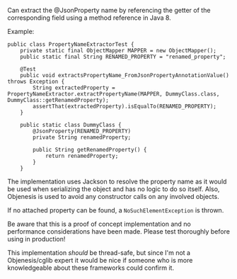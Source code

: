 Can extract the @JsonProperty name by referencing the getter of the corresponding field using a method reference in Java 8.

Example:

```
public class PropertyNameExtractorTest {
	private static final ObjectMapper MAPPER = new ObjectMapper();
	public static final String RENAMED_PROPERTY = "renamed_property";

	@Test
	public void extractsPropertyName_FromJsonPropertyAnnotationValue() throws Exception {
		String extractedProperty = PropertyNameExtractor.extractPropertyName(MAPPER, DummyClass.class, DummyClass::getRenamedProperty);
		assertThat(extractedProperty).isEqualTo(RENAMED_PROPERTY);
	}

	public static class DummyClass {
		@JsonProperty(RENAMED_PROPERTY)
		private String renamedProperty;

		public String getRenamedProperty() {
			return renamedProperty;
		}
	}
```

The implementation uses Jackson to resolve the property name as it would be used when serializing the object and has no logic to do so itself. Also, Objenesis is used to avoid any constructor calls on any involved objects.

If no attached property can be found, a `NoSuchElementException` is thrown.

Be aware that this is a proof of concept implementation and no performance considerations have been made. Please test thoroughly before using in production!

This implementation *should* be thread-safe, but since I'm not a Objenesis/cglib expert it would be nice if someone who is more knowledgeable about these frameworks could confirm it.
